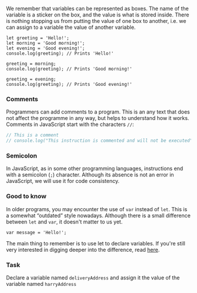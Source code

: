 We remember that variables can be represented as boxes. The name of the variable is a sticker on the box, and the value is what is stored inside. 
There is nothing stopping us from putting the value of one box to another, i.e. we can assign to a variable the value of another variable.

```
let greeting = 'Hello!';
let morning = 'Good morning!';
let evening = 'Good evening!';
console.log(greeting); // Prints 'Hello!'

greeting = morning;
console.log(greeting); // Prints 'Good morning!'

greeting = evening;
console.log(greeting); // Prints 'Good evening!'
```

### Comments
Programmers can add comments to a program. This is an any text that does not affect the programme in any way, but helps to understand how it works.
Comments in JavaScript start with the characters `//`:
```javascript
// This is a comment
// console.log("This instruction is commented and will not be executed");
```

### Semicolon
In JavaScript, as in some other programming languages, instructions end with a semicolon (`;`) character. 
Although its absence is not an error in JavaScript, we will use it for code consistency.

### Good to know
In older programs, you may encounter the use of `var` instead of `let`. This is a somewhat “outdated” style nowadays. Although there is a small difference between `let` and `var`, it doesn't matter to us yet.
```
var message = 'Hello!';
```
The main thing to remember is to use let to declare variables. If you're still very interested in digging deeper into the difference, read [here](https://javascript.info/var). 

### Task
Declare a variable named `deliveryAddress` and assign it the value of the variable named `harryAddress`
